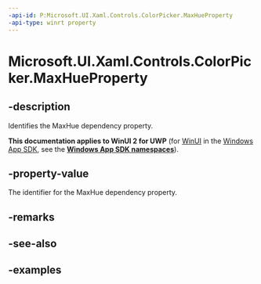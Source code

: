 ```yaml
---
-api-id: P:Microsoft.UI.Xaml.Controls.ColorPicker.MaxHueProperty
-api-type: winrt property
---
```

<!-- Property syntax.
public DependencyProperty MaxHueProperty { get; }
-->

# Microsoft.UI.Xaml.Controls.ColorPicker.MaxHueProperty


## -description

Identifies the MaxHue dependency property.


**This documentation applies to WinUI 2 for UWP** (for [WinUI](/windows/apps/winui/winui3/) in the [Windows App SDK](/windows/apps/windows-app-sdk/), see the **[Windows App SDK namespaces](/windows/windows-app-sdk/api/winrt/)**).

## -property-value

The identifier for the MaxHue dependency property.


## -remarks


## -see-also


## -examples


